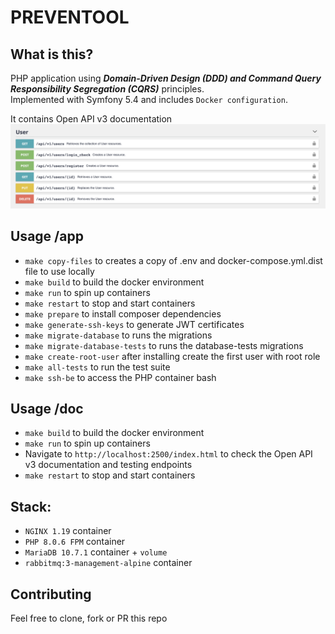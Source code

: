 # PREVENTOOL

## What is this?
PHP application using ***Domain-Driven Design (DDD) and Command Query Responsibility Segregation (CQRS)*** principles.\
Implemented with Symfony 5.4 and includes `Docker configuration`.

It contains Open API v3 documentation
![Endpoints](./doc/endpoints.png)

## Usage /app
- `make copy-files` to creates a copy of .env and docker-compose.yml.dist file to use locally
- `make build` to build the docker environment
- `make run` to spin up containers
- `make restart` to stop and start containers
- `make prepare` to install composer dependencies
- `make generate-ssh-keys` to generate JWT certificates
- `make migrate-database` to runs the migrations
- `make migrate-database-tests` to runs the database-tests migrations
- `make create-root-user` after installing create the first user with root role
- `make all-tests` to run the test suite
- `make ssh-be` to access the PHP container bash

## Usage /doc
- `make build` to build the docker environment
- `make run` to spin up containers
- Navigate to `http://localhost:2500/index.html` to check the Open API v3 documentation and testing endpoints
- `make restart` to stop and start containers

## Stack:
- `NGINX 1.19` container
- `PHP 8.0.6 FPM` container
- `MariaDB 10.7.1` container + `volume`
- `rabbitmq:3-management-alpine` container

## Contributing
Feel free to clone, fork or PR this repo


